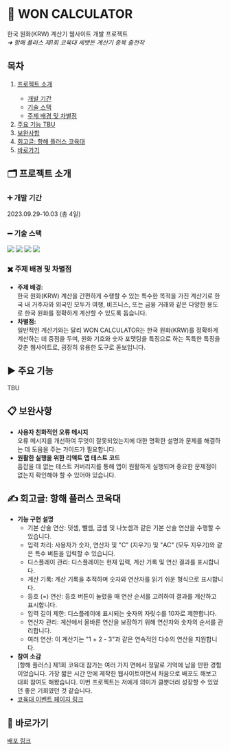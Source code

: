<h1>🔢 WON CALCULATOR</h1>
한국 원화(KRW) 계산기 웹사이트 개발 프로젝트<br>
<em>➜ 항해 플러스 제1회 코육대 세뱃돈 계산기 종목 출전작</em>

<h2>목차</h2>
<ol style="margin-top: 0; margin-bottom: 0;">
   <li><a href="#프로젝트-소개">프로젝트 소개</a></li>
   <ul>
      <li><a href="#개발-기간">개발 기간</a></li>
      <li><a href="#기술-스택">기술 스택</a></li>
      <li><a href="#주제-배경-및-차별점">주제 배경 및 차별점</a></li>
   </ul>
   <li><a href="#주요-기능">주요 기능 TBU</a></li>
   <li><a href="#보완사항">보완사항</a></li>
   <li><a href="#회고글">회고글: 항해 플러스 코육대</a></li>
   <li><a href="#바로가기">바로가기</a></li>
</ol>

<h2 id="프로젝트-소개">🗂️ 프로젝트 소개</h2>
<h3 id="개발-기간">➕ 개발 기간</h2>
2023.09.29-10.03 (총 4일)
<h3 id="기술-스택">➖ 기술 스택</h2>
<p>
   <img src="https://img.shields.io/badge/react-61DAFB?style=for-the-badge&logo=react&logoColor=black"> 
   <img src="https://img.shields.io/badge/html5-E34F26?style=for-the-badge&logo=html5&logoColor=white"> 
   <img src="https://img.shields.io/badge/css-1572B6?style=for-the-badge&logo=css3&logoColor=white"> 
   <img src="https://img.shields.io/badge/javascript-F7DF1E?style=for-the-badge&logo=javascript&logoColor=black"> 
</p>
<h3 id="주제-배경-및-차별점">✖️ 주제 배경 및 차별점</h2>
<ul>
   <li><b>주제 배경: </b><br>
   한국 원화(KRW) 계산을 간편하게 수행할 수 있는 특수한 목적을 가진 계산기로 한국 내 거주자와 외국인 모두가 여행, 비즈니스, 또는 금융 거래와 같은 다양한 용도로 한국 원화를 정확하게 계산할 수 있도록 돕습니다.
   </li>
   <li><b>차별점: </b><br>
   일반적인 계산기와는 달리 WON CALCULATOR는 한국 원화(KRW)를 정확하게 계산하는 데 중점을 두며, 원화 기호와 숫자 포맷팅을 특징으로 하는 독특한 특징을 갖춘 웹사이트로, 굉장히 유용한 도구로 돋보입니다.
   </li>
</ul>

<h2 id="주요-기능">▶️ 주요 기능</h2>
TBU

<h2 id="보완사항">📋 보완사항</h2>
 <ul>
      <li><b>사용자 친화적인 오류 메시지</b><br>
         오류 메시지를 개선하여 무엇이 잘못되었는지에 대한 명확한 설명과 문제를 해결하는 데 도움을 주는 가이드가 필요합니다.<br></li>
      <li><b>원활한 실행을 위한 리액트 앱 테스트 코드</b><br>
         흠잡을 데 없는 테스트 커버리지를 통해 앱이 원활하게 실행되며 중요한 문제점이 없는지 확인해야 할 수 있어야 있습니다.<br></li>
   </ul>

<h2 id="회고글">✍️ 회고글: 항해 플러스 코육대</h2>
<ul>
    <li><b>기능 구현 설명</b><br>
      <ul>
        <li>기본 산술 연산: 덧셈, 뺄셈, 곱셈 및 나눗셈과 같은 기본 산술 연산을 수행할 수 있습니다.</li>
        <li>입력 처리: 사용자가 숫자, 연산자 및 "C" (지우기) 및 "AC" (모두 지우기)와 같은 특수 버튼을 입력할 수 있습니다.</li>
        <li>디스플레이 관리: 디스플레이는 현재 입력, 계산 기록 및 연산 결과를 표시합니다.</li>
        <li>계산 기록: 계산 기록을 추적하며 숫자와 연산자를 읽기 쉬운 형식으로 표시합니다.</li>
        <li>등호 (=) 연산: 등호 버튼이 눌렸을 때 연산 순서를 고려하여 결과를 계산하고 표시합니다.</li>
        <li>입력 길이 제한: 디스플레이에 표시되는 숫자의 자릿수를 10자로 제한합니다.</li>
        <li>연산자 관리: 계산에서 올바른 연산을 보장하기 위해 연산자와 숫자의 순서를 관리합니다.</li>
        <li>여러 연산: 이 계산기는 "1 + 2 - 3"과 같은 연속적인 다수의 연산을 지원합니다.</li>
      </ul>
    </li>
    <li><b>참여 소감</b><br>
      [항해 플러스] 제1회 코육대 참가는 여러 가지 면에서 정말로 기억에 남을 만한 경험이었습니다.
      가장 짧은 시간 안에 제작한 웹사이트이면서 처음으로 배포도 해보고 대회 참여도 해봤습니다.
      이번 프로젝트는 저에게 의미가 클뿐더러 성장할 수 있었던 좋은 기회였던 것 같습니다.
    </li>
    <li><a href="https://hanghaeplus-coyukdae.oopy.io/">코육대 이벤트 페이지 링크</a></li>
</ul>

<h2 id="바로가기">🔗 바로가기</h2>
<a href="https://beccajoe.github.io/won-calculator/">배포 링크</a>
